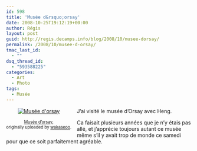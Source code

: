 ```yaml
---
id: 598
title: 'Musée d&rsquo;orsay'
date: 2008-10-25T19:12:19+00:00
author: Régis
layout: post
guid: http://regis.decamps.info/blog/2008/10/musee-dorsay/
permalink: /2008/10/musee-d-orsay/
tmac_last_id:
  - ""
dsq_thread_id:
  - "593588225"
categories:
  - Art
  - Photo
tags:
  - Musée
---
```

<div style="float: left; text-align: center; margin-right: 15px; margin-bottom: 15px;">
  <a href="http://www.flickr.com/photos/wakaseoo/2973403591/" title="photo sharing"><img src="http://farm4.static.flickr.com/3232/2973403591_ec23a24a29_t.jpg" alt="Musée d'orsay" /></a><br /> <span style="font-size: 0.8em; margin-top: 0px;"><br /> <a href="http://www.flickr.com/photos/wakaseoo/2973403591/">Musée d&rsquo;orsay</a>,<br /> originally uploaded by <a href="http://www.flickr.com/people/wakaseoo/">wakaseoo</a>.<br /> </span>
</div>

J&rsquo;ai visité le musée d&rsquo;Orsay avec Heng.
  
Ca faisait plusieurs années que je n&rsquo;y étais pas allé, et j&rsquo;apprécie toujours autant ce musée même s&rsquo;il y avait trop de monde ce samedi pour que ce soit parfaitement agréable.
  
<br clear="all" />